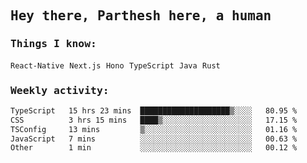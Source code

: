 <samp>
    <h2>Hey there, Parthesh here, a human</h2>
    <h3>Things I know: </h3>
    <code>React-Native</code> <code>Next.js</code> <code>Hono</code> <code>TypeScript</code> <code>Java</code> <code>Rust</code>
    <h3>Weekly activity:</h3>
<!--START_SECTION:waka-->

```txt
TypeScript   15 hrs 23 mins  ████████████████████▒░░░░   80.95 %
CSS          3 hrs 15 mins   ████▒░░░░░░░░░░░░░░░░░░░░   17.15 %
TSConfig     13 mins         ▒░░░░░░░░░░░░░░░░░░░░░░░░   01.16 %
JavaScript   7 mins          ░░░░░░░░░░░░░░░░░░░░░░░░░   00.63 %
Other        1 min           ░░░░░░░░░░░░░░░░░░░░░░░░░   00.12 %
```

<!--END_SECTION:waka-->
</samp>
